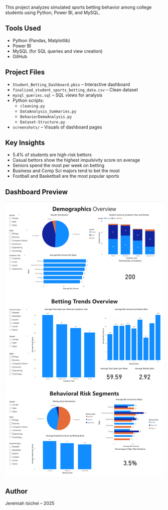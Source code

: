 
This project analyzes simulated sports betting behavior among college students using Python, Power BI, and MySQL.

## Tools Used
- Python (Pandas, Matplotlib)
- Power BI
- MySQL (for SQL queries and view creation)
- GitHub

## Project Files
- `Student_Betting_Dashboard.pbix` – Interactive dashboard
- `finalized_student_sports_betting_data.csv` – Clean dataset
- `mysql_queries.sql` – SQL views for analysis
- Python scripts:
  - `cleaning.py`
  - `DataAnalysis_Summaries.py`
  - `BehaviorDemoAnalysis.py`
  - `Dataset-Structure.py`
- `screenshots/` – Visuals of dashboard pages

## Key Insights
- 5.4% of students are high-risk bettors
- Casual bettors show the highest impulsivity score on average
- Seniors spend the most per week on betting
- Business and Comp Sci majors tend to bet the most
- Football and Basketball are the most popular sports

## Dashboard Preview
![Demographics](Demographics%20Overview.png)
![Betting Trends](Betting%20Trends%20Overview.png)
![Behavioral Segments](Behavioral%20Risk%20Segments.png)

## Author
Jeremiah Isichei – 2025
